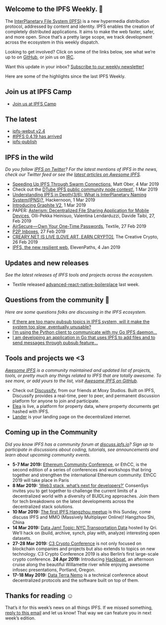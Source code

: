 ## Welcome to the IPFS Weekly. 👋

The [InterPlanetary File System (IPFS)](https://ipfs.io/) is a new hypermedia distribution protocol, addressed by content and identity. IPFS enables the creation of completely distributed applications. It aims to make the web faster, safer, and more open. Since that’s a pretty large scope, we track development across the ecosystem in this weekly dispatch.

Looking to get involved? Click on some of the links below, see what we’re up to on [GitHub](https://github.com/ipfs), or join us on [IRC](https://riot.im/app/#/room/#ipfs:matrix.org).

Want this update in your inbox? [Subscribe to our weekly newsletter!](https://tinyletter.com/ipfsnewsletter)

Here are some of the highlights since the last IPFS Weekly.


## Join us at IPFS Camp
+ [Join us at IPFS Camp](https://blog.ipfs.io/72-ann-ipfs-camp/)


## The latest

+ [ipfs-webut v2.4](https://github.com/ipfs-shipyard/ipfs-webui/releases/tag/v2.4.0)
+ [#IPFS 0.4.19 has arrived](https://twitter.com/raulvk/status/1101605674683895808)
+ [ipfs-publish](https://github.com/AuHau/ipfs-publish)


 
## IPFS in the wild
*Do you follow [IPFS on Twitter](https://twitter.com/IPFSbot)? For the latest mentions of IPFS in the news, check our Twitter feed or see the [latest articles on Awesome IPFS](https://awesome.ipfs.io/categories/articles/).* 

+ [Speeding Up IPFS Through Swarm Connections](https://medium.com/pinata/speeding-up-ipfs-pinning-through-swarm-connections-b509b1471986), Matt Ober, 4 Mar 2019
+ Check out the [DTube IPFS public community node contest!](https://steemit.com/dtube/@vaultec/dtube-ipfs-full-community-node-contest), 1 Mar 2019
+ [Understanding IPFS in Depth(3/6): What is InterPlanetary Naming System(IPNS)?](https://hackernoon.com/understanding-ipfs-in-depth-3-6-what-is-interplanetary-naming-system-ipns-9aca71e4c13b), Hackernoon, 1 Mar 2019
+ [Introducing Graphite V2](https://medium.com/the-lead/introducing-graphite-v2-c4ce3f58e0f2), 1 Mar 2019
+ PAPER: [Asterism: Decentralized File Sharing Application for Mobile Devices](https://www.researchgate.net/publication/330758943_Asterism_Decentralized_File_Sharing_Application_for_Mobile_Devices), Olli-Pekka Heinisuo, Valentina Lendarduzzi, Davide Taibi, 27, Feb 2019
+ [AirSecure — Own Your One-Time Passwords](https://medium.com/textileio/airsecure-own-your-one-time-passwords-a65efd612dc6), Textile, 27 Feb 2019
+ [P2P Inboxes](https://medium.com/@RangerMauve/p2p-inboxes-be0f02083223), 27 Feb 2019
+ [CREARY.NET IS LIVE [LOVE ART, EARN CRYPTO]](https://thecreativecrypto.com/creary-net-is-live-love-art-earn-crypto/), The Creative Crypto, 26 Feb 2019
+ [IPFS, the new resilient web](https://blog.elevenpaths.com/2019/01/ipfs-web-resiliente-ciberseguridad.html), ElevenPaths, 4 Jan 2019

## Updates and new releases
*See the latest releases of IPFS tools and projects across the ecosystem.*

+ Textile released [advanced-react-native-boilerplace](https://github.com/textileio/advanced-react-native-boilerplate) last week.


## Questions from the community 🤔
*Here are some questions folks are discussing in the IPFS ecosystem.*

+ [If there are too many pubsub topics in IPFS system, will it make the system too slow ,eventually unusable?](https://www.reddit.com/r/ipfs/comments/awre05/does_pubsub_have_an_upper_limit/)
+ [I’m using the Python client to communicate with my Go IPFS daemon...](https://discuss.ipfs.io/t/python-public-subscribe-server-client/4965)
+ [I am developing an application in Go that uses IPFS to add files and to send messages through pubsub feature...](https://discuss.ipfs.io/t/ipfs-start-ipfs-daemon-direct-from-the-go-application/4952)

## Tools and projects we <3
*[Awesome IPFS](https://awesome.ipfs.io/) is a community maintained and updated list of projects, tools, or pretty much any things related to IPFS that are totally awesome. To see more, or add yours to the list, visit [Awesome IPFS on GitHub](https://github.com/ipfs/awesome-ipfs).* 

+ Check out [Discussify](https://chrome.google.com/webstore/detail/discussify/bfmnjjkobeboejeocbompgljbiafbgcc), from our friends at Moxy Studios. Built on IPFS, Discussify provides a real-time, peer to peer, and permanent discussion platform for anyone to join and participate.
+ [Elea](https://www.elea.io/) is live, a platform for property data, where property documents get hashed with IPFS.
+ [Lander](https://www.producthunt.com/posts/lander-2) is your landing page on the decentralized internet.


## Coming up in the Community
*Did you know IPFS has a community forum at [discuss.ipfs.io](https://discuss.ipfs.io/)? Sign up to participate in discussions about coding, tutorials, see announcements and learn about upcoming community events.*

+ **5-7 Mar 2019:** [Ethereum Community Conference](https://ethcc.io/), or EthCC, is the second edition of a series of conferences and workshops that bring together and strengthen the international Ethereum community. EthCC 2019 will take place in Paris
+ **8 Mar 2019:** [‘Web3 stack, what’s next for developers?’](https://www.eventbrite.com/e/web3-stack-whats-next-for-developers-consensys-tickets-57699644189) ConsenSys invites you to get together to challenge the current limits of a decentralized world with a diversity of BUIDLing approaches. Join them for tech breakdowns on the latest developments across the decentralized stack solutions.
+ **10 Mar 2019:** [The first IPFS Hangzhou meetup](https://www.meetup.com/IPFS-Hangzhou/events/259468613/) is this Sunday, come discuss IPFS and MMO (Massively Multiplayer Online)! Hangzhou Shi, China
+ **14 Mar 2019:** [Data Jam! Topic: NYC Transportation Data](https://www.meetup.com/Qri-Data-Jam/events/259095254/) hosted by Qri. We’ll hack on (build, archive, synch, play with, analyze) interesting open datasets.
+ **27-28 Mar 2019:** [C3 Crypto Conference](https://crypto-conference.com/) is not only focused on blockchain companies and projects but also extends to topics on new technology. C3 Crypto Conference 2019 is also Berlin’s first large-scale crypto conference.
**24 Apr 2019:** Introducing [Hackboat](https://hackboat.org/), an afternoon cruise along the beautiful Willamette river while enjoying awesome infosec presentations, Portland, Oregon. 
+ **17-18 May 2019:** [Data Terra Nemo](https://dtn.is/) is a technical conference about decentralized protocols and the software built on top of them.

## Thanks for reading ☺️

That’s it for this week’s news on all things IPFS. If we missed something, [reply to this email](mailto:newsletter@ipfs.io) and let us know! That way we can feature you in next week’s edition. 
